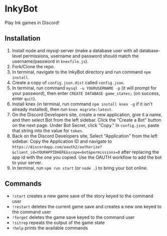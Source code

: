 # InkyBot

Play Ink games in Discord!

## Installation

1. Install node and mysql-server (make a database user with all database-level permissions, username and password should match the username/password in `knexfile.js`).
2. Fork/Clone the repo.
3. In terminal, navigate to the InkyBot directory and run command `npm install`.
4. Create a copy of `config.json.dist` called `config.json`.
5. In terminal, run command `mysql -u YOURUSERNAME -p` (it will prompt for your password), then enter `CREATE DATABASE game_states;` (on success, enter `quit`).
6. Install knex (in terminal, run command `npm install knex -g` if it isn't already installed), then run `knex migrate:latest`.
7. On the Discord Developers site, create a new application, give it a name, and then select Bot from the left sidebar. Click the "Create a Bot" button on the next page. Under Bot Secret, click "Copy." In `config.json`, paste that string into the value for `token`.
8. Back on the Discord Developers site, Select "Application" from the left sidebar. Copy the Application ID and navigate to `https://discordapp.com/oauth2/authorize?&client_id=YOURAPPIDHERE&scope=bot&permissions=0` after replacing the app id with the one you copied. Use the OAUTH workflow to add the bot to your server.
9. In terminal, run `npm run start` (or `node .`) to bring your bot online.

## Commands

* `!start` creates a new game save of the story keyed to the command user
* `!restart` deletes the current game save and creates a new one keyed to the command user
* `!forget` deletes the game save keyed to the command user
* `!sitrep` repeats the output of the game state
* `!help` prints the available commands
